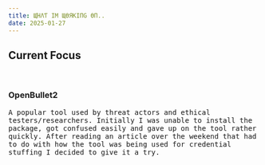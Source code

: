 ```yaml
---
title: ЩΉΛƬ IM ЩӨЯKIПG ӨП..
date: 2025-01-27
---
```


## Current Focus
<no shade> 
<br>

### OpenBullet2
<tt>A popular tool used by threat actors and ethical testers/researchers. Initially I was unable to install the package, got confused easily and gave up on the tool rather quickly. After reading an article over the weekend that had to do with how the tool was being used for credential stuffing I decided to give it a try.</tt>
